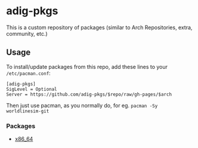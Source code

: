 # adig-pkgs

This is a custom repository of packages (similar to Arch Repositories, extra, community, etc.)

## Usage
To install/update packages from this repo, add these lines to your `/etc/pacman.conf`:

```
[adig-pkgs]
SigLevel = Optional
Server = https://github.com/adig-pkgs/$repo/raw/gh-pages/$arch
```

Then just use pacman, as you normally do, for eg. `pacman -Sy worldlinesim-git`

### Packages

- [x86_64](https://github.com/adig-pkgs/adig-pkgs/tree/gh-pages/x86_64)

